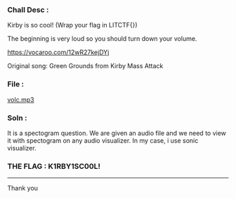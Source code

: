 ### Chall Desc :
Kirby is so cool! (Wrap your flag in LITCTF{})

The beginning is very loud so you should turn down your volume.

https://vocaroo.com/12wR27kejDYj

Original song: Green Grounds from Kirby Mass Attack

### File :

[volc.mp3](volc.mp3)

### Soln :
It is a spectogram question. We are given an audio file and we need to view it with spectogram on any audio visualizer. In my case, i use sonic visualizer.

### THE FLAG : K1RBY1SC00L!

---

Thank you
